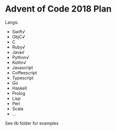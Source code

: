 # Advent of Code 2018 Plan

Langs:
- Swift√
- ObjC√
- C
- Ruby√
- Java√
- Python√
- Kotlin√
- Javascript
- Coffeescript
- Typescript
- Go
- Haskell
- Prolog
- Lisp
- Perl
- Scala
- ...

 See lib folder for examples
